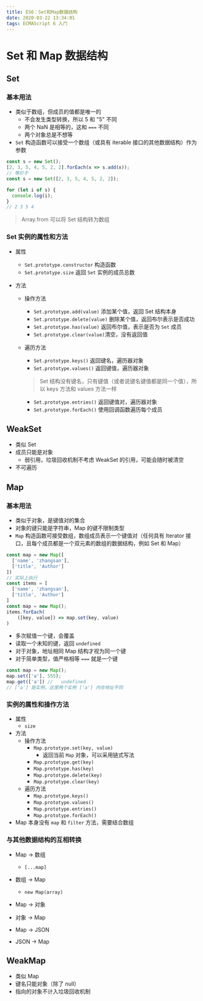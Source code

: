 ```yaml
---
title: ES6：Set和Map数据结构
date: 2020-03-22 13:34:01
tags: ECMAScript 6 入门
---
```


# Set 和 Map 数据结构

## Set

### 基本用法

* 类似于数组，但成员的值都是唯一的
	* 不会发生类型转换，所以 5 和 "5" 不同
	* 两个 NaN 是相等的，这和 `===` 不同
	* 两个对象总是不想等
* `Set` 构造函数可以接受一个数组（或具有 iterable 接口的其他数据结构）作为参数

```js
const s = new Set();
[2, 3, 5, 4, 5, 2, 2].forEach(x => s.add(x));
// 等价于
const s = new Set([2, 3, 5, 4, 5, 2, 2]);

for (let i of s) {
  console.log(i);
}
// 2 3 5 4
```

> Array.from 可以将 Set 结构转为数组

### Set 实例的属性和方法

* 属性

	* `Set.prototype.constructor` 构造函数
	* `Set.prototype.size` 返回 `Set` 实例的成员总数

* 方法

	* 操作方法

		* `Set.prototype.add(value)` 添加某个值，返回 Set 结构本身
		* `Set.prototype.delete(value)` 删除某个值，返回布尔表示是否成功
		* `Set.prototype.has(value)` 返回布尔值，表示是否为 `Set` 成员
		* `Set.prototype.clear(value)`清空，没有返回值

	* 遍历方法

		* `Set.prototype.keys()` 返回键名，遍历器对象
		* `Set.prototype.values()` 返回键值，遍历器对象

		> Set 结构没有键名，只有键值（或者说键名键值都是同一个值），所以 keys 方法和 values 方法一样

		* `Set.prototype.entries()` 返回键值对，遍历器对象
		* `Set.prototype.forEach()` 使用回调函数遍历每个成员

## WeakSet

* 类似 Set
* 成员只能是对象
	* 弱引用，垃圾回收机制不考虑 WeakSet 的引用，可能会随时被清空
* 不可遍历

## Map

### 基本用法

* 类似于对象，是键值对的集合
* 对象的键只能是字符串，Map 的键不限制类型
* `Map` 构造函数可接受数组，数组成员表示一个键值对（任何具有 Iterator 接口，且每个成员都是一个双元素的数组的数据结构，例如 Set 和 Map）

```js
const map = new Map([
  ['name', 'zhangsan'],
  ['title', 'Author']
])
// 实际上执行
const items = [
  ['name', 'zhangsan'],
  ['title', 'Author']
]
const map = new Map();
items.forEach(
	([key, value]) => map.set(key, value)
)
```

* 多次赋值一个键，会覆盖
* 读取一个未知的键，返回 `undefined`
* 对于对象，地址相同 Map 结构才视为同一个键
* 对于简单类型，值严格相等 `===` 就是一个键

```js
const map = new Map();
map.set(['a'], 555);
map.get(['a']) //	undefined
// ['a'] 是实例，这里两个实例 ['a'] 内存地址不同
```

### 实例的属性和操作方法

* 属性
	* `size`
* 方法
	* 操作方法
		* `Map.prototype.set(key, value)`
			* 返回当前 `Map` 对象，可以采用链式写法
		* `Map.prototype.get(key)`
		* `Map.prototype.has(key)`
		* `Map.prototype.delete(key)`
		* `Map.prototype.clear(key)`
	* 遍历方法
		* `Map.prototype.keys()`
		* `Map.prototype.values()`
		* `Map.prototype.entries()`
		* `Map.prototype.forEach()`
* Map 本身没有 `map` 和 `filter` 方法，需要结合数组

### 与其他数据结构的互相转换

* Map -> 数组
	* `[...map]`
* 数组 -> Map
	* `new Map(array)`
* Map -> 对象
* 对象 -> Map

* Map -> JSON
* JSON -> Map

## WeakMap

* 类似 Map
* 键名只能对象（除了 null）
* 指向的对象不计入垃圾回收机制